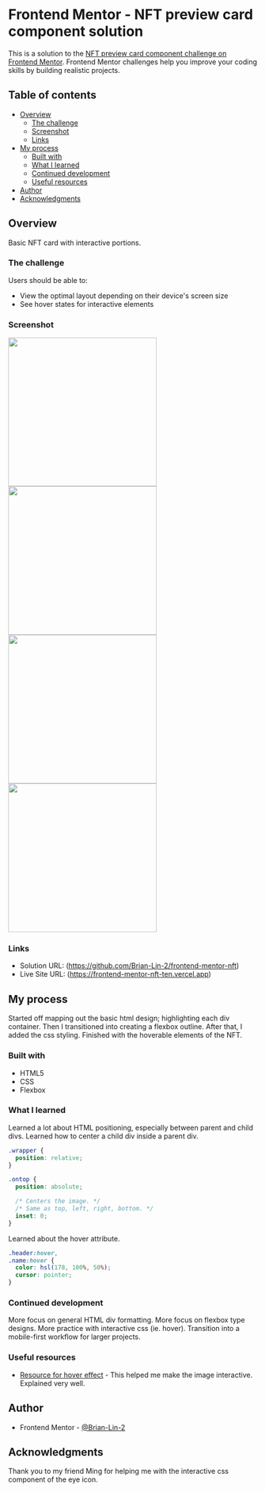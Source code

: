# Frontend Mentor - NFT preview card component solution

This is a solution to the [NFT preview card component challenge on Frontend Mentor](https://www.frontendmentor.io/challenges/nft-preview-card-component-SbdUL_w0U). Frontend Mentor challenges help you improve your coding skills by building realistic projects. 

## Table of contents

- [Overview](#overview)
  - [The challenge](#the-challenge)
  - [Screenshot](#screenshot)
  - [Links](#links)
- [My process](#my-process)
  - [Built with](#built-with)
  - [What I learned](#what-i-learned)
  - [Continued development](#continued-development)
  - [Useful resources](#useful-resources)
- [Author](#author)
- [Acknowledgments](#acknowledgments)

## Overview

Basic NFT card with interactive portions.

### The challenge

Users should be able to:

- View the optimal layout depending on their device's screen size
- See hover states for interactive elements

### Screenshot

<img src="https://user-images.githubusercontent.com/19761406/219833820-dde3f7e4-2172-4a75-8822-09ada12055fa.png" width="300px">

<img src="https://user-images.githubusercontent.com/19761406/219833890-63148ba0-dd69-4de5-a7b4-6658f0ea1db7.png" width="300px">

<img src="https://user-images.githubusercontent.com/19761406/219834061-601f201a-526f-4e37-ad09-1c09e681263b.png" width="300px">

<img src="https://user-images.githubusercontent.com/19761406/219834102-9063d356-db62-4d8d-93d7-d208330c9eb4.png" width="300px">

### Links

- Solution URL: (https://github.com/Brian-Lin-2/frontend-mentor-nft)
- Live Site URL: (https://frontend-mentor-nft-ten.vercel.app)

## My process

Started off mapping out the basic html design; highlighting each div container. Then I transitioned into creating a flexbox outline. After that, I added the css styling. Finished with the hoverable elements of the NFT.

### Built with

- HTML5
- CSS
- Flexbox

### What I learned

Learned a lot about HTML positioning, especially between parent and child divs. Learned how to center a child div inside a parent div.

```css
.wrapper {
  position: relative;
}

.ontop {
  position: absolute;

  /* Centers the image. */
  /* Same as top, left, right, bottom. */
  inset: 0;
}
```

Learned about the hover attribute.

```css
.header:hover,
.name:hover {
  color: hsl(178, 100%, 50%);
  cursor: pointer;
}
```

### Continued development

More focus on general HTML div formatting. More focus on flexbox type designs. More practice with interactive css (ie. hover). Transition into a mobile-first workflow for larger projects.

### Useful resources

- [Resource for hover effect](https://www.youtube.com/watch?v=tF3RE5CGt9U&t=461s) - This helped me make the image interactive. Explained very well.

## Author

- Frontend Mentor - [@Brian-Lin-2](https://www.frontendmentor.io/profile/Brian-Lin-2)

## Acknowledgments

Thank you to my friend Ming for helping me with the interactive css component of the eye icon.
